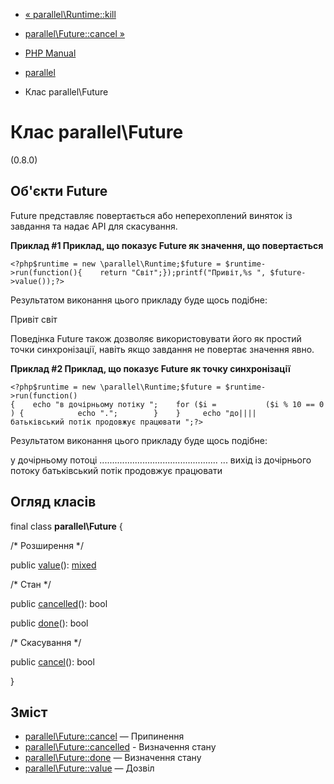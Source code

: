 - [« parallel\Runtime::kill](parallel-runtime.kill.md)
- [parallel\Future::cancel »](parallel-future.cancel.md)

- [PHP Manual](index.md)
- [parallel](book.parallel.md)
- Клас parallel\Future

# Клас parallel\Future

(0.8.0)

## Об'єкти Future

Future представляє повертається або неперехоплений виняток
із завдання та надає API для скасування.

**Приклад #1 Приклад, що показує Future як значення, що повертається**

` <?php$runtime = new \parallel\Runtime;$future = $runtime->run(function(){    return "Світ";});printf("Привіт,%s
", $future->value());?> `

Результатом виконання цього прикладу буде щось подібне:

Привіт світ

Поведінка Future також дозволяє використовувати його як простий
точки синхронізації, навіть якщо завдання не повертає значення явно.

**Приклад #2 Приклад, що показує Future як точку синхронізації**

`<?php$runtime = new \parallel\Runtime;$future = $runtime->run(function(){    echo "в дочірньому потіку ";    for ($i =           ($i % 10 == 0) {            echo ".";        }    }     echo "до||||
батьківський потік продовжує працювати
";?> `

Результатом виконання цього прикладу буде щось подібне:

у дочірньому потоці ............................................... ... вихід із дочірнього потоку
батьківський потік продовжує працювати

## Огляд класів

final class **parallel\Future** {

/\* Розширення \*/

public [value](parallel-future.value.md)():
[mixed](language.types.declarations.md#language.types.declarations.mixed)

/\* Стан \*/

public [cancelled](parallel-future.cancelled.md)(): bool

public [done](parallel-future.done.md)(): bool

/\* Скасування \*/

public [cancel](parallel-future.cancel.md)(): bool

}

## Зміст

- [parallel\Future::cancel](parallel-future.cancel.md) — Припинення
- [parallel\Future::cancelled](parallel-future.cancelled.md) -
Визначення стану
- [parallel\Future::done](parallel-future.done.md) — Визначення
стану
- [parallel\Future::value](parallel-future.value.md) — Дозвіл

